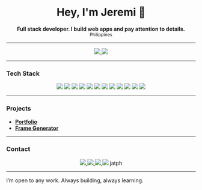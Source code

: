 <h1 align="center">Hey, I'm Jeremi 👋</h1>

<p align="center">
  <b>Full stack developer. I build web apps and pay attention to details.</b><br>
  <sub>Philippines</sub>
</p>

---

<div align="center">

<a href="https://jeremi-portfolio.vercel.app/">
  <img src="https://img.shields.io/badge/Portfolio-181717?style=for-the-badge&logo=vercel&logoColor=white" />
</a>
<a href="https://acesproject.netlify.app/">
  <img src="https://img.shields.io/badge/Frame_Generator-181717?style=for-the-badge&logo=netlify&logoColor=white" />
</a>

</div>

---

### Tech Stack

<div align="center">
  <img src="https://img.shields.io/badge/Full%20Stack-181717?style=flat-square&logo=github&logoColor=white">
  <img src="https://img.shields.io/badge/React-181717?style=flat-square&logo=react&logoColor=61dafb">
  <img src="https://img.shields.io/badge/Laravel-181717?style=flat-square&logo=laravel&logoColor=ff2d20">
  <img src="https://img.shields.io/badge/Node.js-181717?style=flat-square&logo=node.js&logoColor=3C873A">
  <img src="https://img.shields.io/badge/PHP-181717?style=flat-square&logo=php&logoColor=777BB4">
  <img src="https://img.shields.io/badge/HTML5-181717?style=flat-square&logo=html5&logoColor=E34F26">
  <img src="https://img.shields.io/badge/CSS3-181717?style=flat-square&logo=css3&logoColor=1572B6">
  <img src="https://img.shields.io/badge/Arduino-181717?style=flat-square&logo=arduino&logoColor=00979D">
  <img src="https://img.shields.io/badge/Python-181717?style=flat-square&logo=python&logoColor=3776AB">
  <img src="https://img.shields.io/badge/MySQL-181717?style=flat-square&logo=mysql&logoColor=00758F">
  <img src="https://img.shields.io/badge/Tailwind_CSS-181717?style=flat-square&logo=tailwind-css&logoColor=38bdf8">
  <img src="https://img.shields.io/badge/Vite-181717?style=flat-square&logo=vite&logoColor=646cff">
</div>

---

### Projects

- **[Portfolio](https://jeremi-portfolio.vercel.app/)**  
- **[Frame Generator](https://acesproject.netlify.app/)**

---

### Contact

<div align="center">
  <a href="mailto:jeremitamayo04@gmail.com">
    <img src="https://img.shields.io/badge/Gmail-181717?style=flat-square&logo=gmail&logoColor=white" />
  </a>
  <a href="https://www.linkedin.com/in/jeremi-tamayo-663750199/">
    <img src="https://img.shields.io/badge/LinkedIn-181717?style=flat-square&logo=linkedin&logoColor=0A66C2" />
  </a>
  <a href="https://instagram.com/jatph04/">
    <img src="https://img.shields.io/badge/Instagram-181717?style=flat-square&logo=instagram&logoColor=E4405F" />
  </a>
  <img src="https://img.shields.io/badge/Discord-181717?style=flat-square&logo=discord&logoColor=5865F2" /> <span>jatph</span>
</div>

---

I’m open to any work. Always building, always learning.
